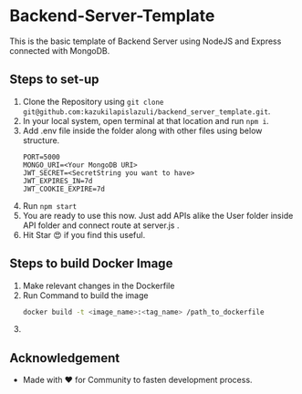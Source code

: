 # Backend-Server-Template
This is the basic template of Backend Server using NodeJS and Express connected with MongoDB. 

## Steps to set-up
1. Clone the Repository using ``` git clone git@github.com:kazukilapislazuli/backend_server_template.git ```.
2. In your local system, open terminal at that location and run ``` npm i ```.
3. Add .env file inside the folder along with other files using below structure.
    ```
    PORT=5000
    MONGO_URI=<Your MongoDB URI>
    JWT_SECRET=<SecretString you want to have>
    JWT_EXPIRES_IN=7d
    JWT_COOKIE_EXPIRE=7d

    ```
4. Run ``` npm start ```
5. You are ready to use this now. Just add APIs alike the User folder inside API folder and connect route at server.js .
6. Hit Star 😍 if you find this useful.

## Steps to build Docker Image
1. Make relevant changes in the Dockerfile
2. Run Command to build the image
   ```bash
   docker build -t <image_name>:<tag_name> /path_to_dockerfile
   ```
3. 

 ## Acknowledgement

* Made with &#9829; for Community to fasten development process.
